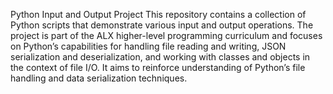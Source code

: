 Python Input and Output Project
This repository contains a collection of Python scripts that demonstrate various input and output operations. The project is part of the ALX higher-level programming curriculum and focuses on Python’s capabilities for handling file reading and writing, JSON serialization and deserialization, and working with classes and objects in the context of file I/O. It aims to reinforce understanding of Python’s file handling and data serialization techniques.
